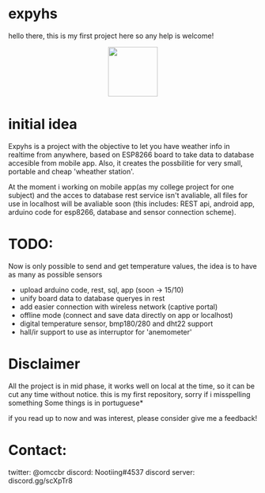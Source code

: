 

# expyhs
hello there, this is my first project here so any help is welcome!

<center><img src="https://imgur.com/Ju70aNA" style="width: 100px"></center>


# initial idea

Expyhs is a project with the objective to let you have weather info in realtime from anywhere, based on ESP8266 board to take data to database accesible from mobile app.
Also, it creates the possbilitie for very small, portable and cheap 'wheather station'.

At the moment i working on mobile app(as my college project for one subject) and the acces to database rest service isn't avaliable, all files for use in localhost will be avaliable soon (this includes: REST api, android app, arduino code for esp8266, database and sensor connection scheme).


# TODO:
Now is only possible to send and get temperature values, the idea is to have as many as possible sensors

- upload arduino code, rest, sql, app (soon -> 15/10)
- unify board data to database queryes in rest
- add easier connection with wireless network (captive portal)
- offline mode (connect and save data directly on app or localhost)
- digital temperature sensor, bmp180/280 and dht22 support
- hall/ir support to use as interruptor for 'anemometer'

# Disclaimer
All the project is in mid phase, it works well on local at the time, so it can be cut any time without notice.
this is my first repository, sorry if i misspelling something
Some things is in portuguese* 

if you read up to now and was interest, please consider give me a feedback!
# Contact: 
twitter: @omccbr
discord: Nootiing#4537
discord server: discord.gg/scXpTr8 
